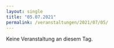 ```yaml
---
layout: single
title: "05.07.2021"
permalink: /veranstaltungen/2021/07/05/
---
```


Keine Veranstaltung an diesem Tag.
